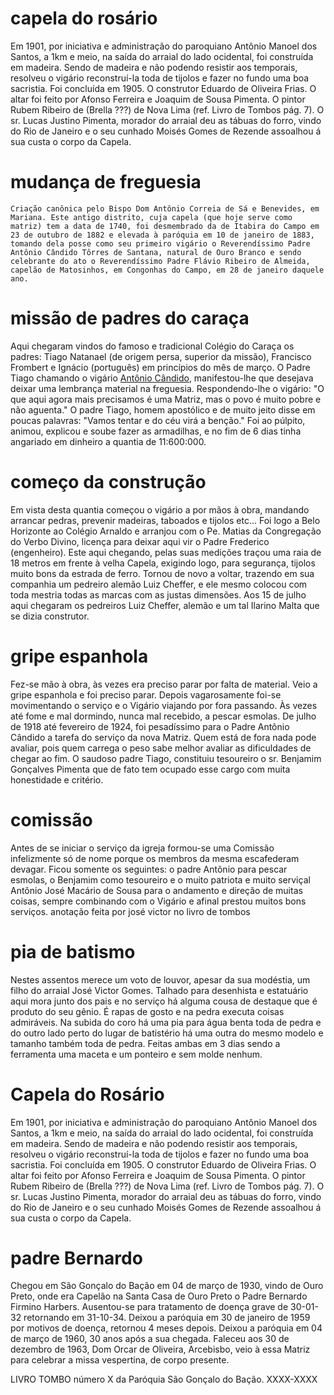 # capela do rosário
Em 1901, por iniciativa e administração do paroquiano Antônio Manoel dos Santos, a 1km e meio, na saída do arraial do lado ocidental, foi construída em madeira. Sendo de madeira e não podendo resistir aos temporais, resolveu o vigário reconstruí-la toda de tijolos e fazer no fundo uma boa sacristia. Foi concluída em 1905. O construtor Eduardo de Oliveira Frias. O altar foi feito por Afonso Ferreira e Joaquim de Sousa Pimenta. O pintor Rubem Ribeiro de (Brella ???) de Nova Lima (ref. Livro de Tombos pág. 7). O sr. Lucas Justino Pimenta, morador do arraial deu as tábuas do forro, vindo do Rio de Janeiro e o seu cunhado Moisés Gomes de Rezende assoalhou á sua custa o corpo da Capela.
# mudança de freguesia
    Criação canônica pelo Bispo Dom Antônio Correia de Sá e Benevides, em Mariana. Este antigo distrito, cuja capela (que hoje serve como matriz) tem a data de 1740, foi desmembrado da de Itabira do Campo em 23 de outubro de 1882 e elevada à paróquia em 10 de janeiro de 1883, tomando dela posse como seu primeiro vigário o Reverendíssimo Padre Antônio Cândido Tôrres de Santana, natural de Ouro Branco e sendo celebrante do ato o Reverendíssimo Padre Flávio Ribeiro de Almeida, capelão de Matosinhos, em Congonhas do Campo, em 28 de janeiro daquele ano.

# missão de padres do caraça
Aqui chegaram vindos do famoso e tradicional Colégio do Caraça os padres: Tiago Natanael (de origem persa, superior da missão), Francisco Frombert e Ignácio (português) em princípios do mês de março. O Padre Tiago chamando o vigário [Antônio Cândido](), manifestou-lhe que desejava deixar uma lembrança material na freguesia. Respondendo-lhe o vigário: "O que aqui agora mais precisamos é uma Matriz, mas o povo é muito pobre e não aguenta." O padre Tiago, homem apostólico e de muito jeito disse em poucas palavras: "Vamos tentar e do céu virá a benção." Foi ao púlpito, animou, explicou e soube fazer as armadilhas, e no fim de 6 dias tinha angariado em dinheiro a quantia de 11:600:000. 

# começo da construção
Em vista desta quantia começou o vigário a por mãos à obra, mandando arrancar pedras, prevenir madeiras, taboados e tijolos etc... Foi logo a Belo Horizonte ao Colégio Arnaldo e arranjou com o Pe. Matias da Congregação do Verbo Divino, licença para deixar aqui vir o Padre Frederico (engenheiro). Este aqui chegando, pelas suas medições traçou uma raia de 18 metros em frente à velha Capela, exigindo logo, para segurança, tijolos muito bons da estrada de ferro. Tornou de novo a voltar, trazendo em sua companhia um pedreiro alemão Luiz Cheffer, e ele mesmo colocou com toda mestria todas as marcas com as justas dimensões. Aos 15 de julho aqui chegaram os pedreiros Luiz Cheffer, alemão e um tal Ilarino Malta que se dizia construtor. 
# gripe espanhola
Fez-se mão à obra, às vezes era preciso parar por falta de material. Veio a gripe espanhola e foi preciso parar. Depois vagarosamente foi-se movimentando o serviço e o Vigário viajando por fora passando. Às vezes até fome e mal dormindo, nunca mal recebido, a pescar esmolas. De julho de 1918 até fevereiro de 1924, foi pesadíssimo para o Padre Antônio Cândido a tarefa do serviço da nova Matriz. Quem está de fora nada pode avaliar, pois quem carrega o peso sabe melhor avaliar as dificuldades de chegar ao fim. O saudoso padre Tiago, constituiu tesoureiro o sr. Benjamim Gonçalves Pimenta que de fato tem ocupado esse cargo com muita honestidade e critério. 
# comissão
Antes de se iniciar o serviço da igreja formou-se uma Comissão infelizmente só de nome porque os membros da mesma escafederam devagar. Ficou somente os seguintes: o padre Antônio para pescar esmolas, o Benjamim como tesoureiro e o muito patriota e muito serviçal Antônio José Macário de Sousa para o andamento e direção de muitas coisas, sempre combinando com o Vigário e afinal prestou muitos bons serviços. anotação feita por josé victor no livro de tombos
# pia de batismo
Nestes assentos merece um voto de louvor, apesar da sua modéstia, um filho do arraial José Victor Gomes. Talhado para desenhista e estatuário aqui mora junto dos pais e no serviço há alguma cousa de destaque que é produto do seu gênio. É rapas de gosto e na pedra executa coisas admiráveis. Na subida do coro há uma pia para água benta toda de pedra e do outro lado perto do lugar de batistério há uma outra do mesmo modelo e tamanho também toda de pedra. Feitas ambas em 3 dias sendo a ferramenta uma maceta e um ponteiro e sem molde nenhum.

# Capela do Rosário
Em 1901, por iniciativa e administração do paroquiano Antônio Manoel dos Santos, a 1km e meio, na saída do arraial do lado ocidental, foi construída em madeira. Sendo de madeira e não podendo resistir aos temporais, resolveu o vigário reconstruí-la toda de tijolos e fazer no fundo uma boa sacristia. Foi concluída em 1905. O construtor Eduardo de Oliveira Frias. O altar foi feito por Afonso Ferreira e Joaquim de Sousa Pimenta. O pintor Rubem Ribeiro de (Brella ???) de Nova Lima (ref. Livro de Tombos pág. 7). O sr. Lucas Justino Pimenta, morador do arraial deu as tábuas do forro, vindo do Rio de Janeiro e o seu cunhado Moisés Gomes de Rezende assoalhou á sua custa o corpo da Capela.
# padre Bernardo
Chegou em São Gonçalo do Bação em 04 de março de 1930, vindo de Ouro Preto, onde era Capelão na Santa Casa de Ouro Preto o Padre Bernardo Firmino Harbers. Ausentou-se para tratamento de doença grave de 30-01-32 retornando em 31-10-34. Deixou a paróquia em 30 de janeiro de 1959 por motivos de doença, retornou 4 meses depois. Deixou a paróquia em 04 de março de 1960, 30 anos após a sua chegada. Faleceu aos 30 de dezembro de 1963, Dom Orcar de Oliveira, Arcebisbo, veio à essa Matriz para celebrar a missa vespertina, de corpo presente.

LIVRO TOMBO número X da Paróquia São Gonçalo do Bação. XXXX-XXXX